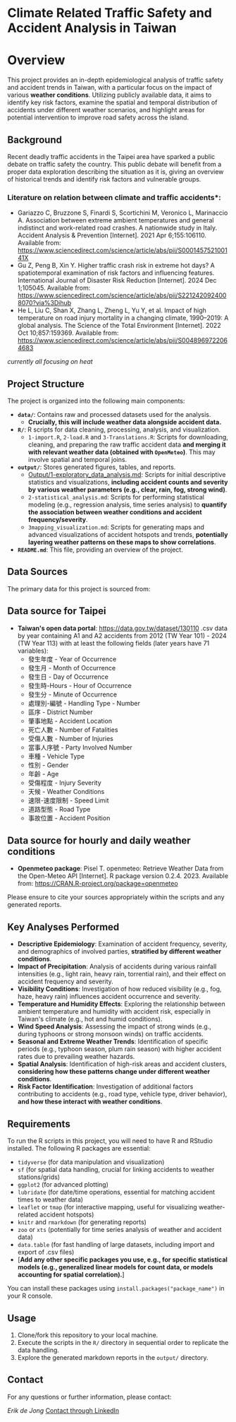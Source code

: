 # Climate Related Traffic Safety and Accident Analysis in Taiwan 

# Overview

This project provides an in-depth epidemiological analysis of traffic safety and accident trends in Taiwan, with a particular focus on the impact of various **weather conditions**. Utilizing publicly available data, it aims to identify key risk factors, examine the spatial and temporal distribution of accidents under different weather scenarios, and highlight areas for potential intervention to improve road safety across the island.

## Background

Recent deadly traffic accidents in the Taipei area have sparked a public debate on traffic safety the country. This public debate will benefit from a proper data exploration describing the situation as it is, giving an overview of historical trends and identify risk factors and vulnerable groups. 

### Literature on relation between climate and traffic accidents*:

- Gariazzo C, Bruzzone S, Finardi S, Scortichini M, Veronico L, Marinaccio A. Association between extreme ambient temperatures and general indistinct and work-related road crashes. A nationwide study in Italy. Accident Analysis & Prevention [Internet]. 2021 Apr 6;155:106110. Available from: https://www.sciencedirect.com/science/article/abs/pii/S000145752100141X
- Gu Z, Peng B, Xin Y. Higher traffic crash risk in extreme hot days? A spatiotemporal examination of risk factors and influencing features. International Journal of Disaster Risk Reduction [Internet]. 2024 Dec 1;105045. Available from: https://www.sciencedirect.com/science/article/abs/pii/S2212420924008070?via%3Dihub
- He L, Liu C, Shan X, Zhang L, Zheng L, Yu Y, et al. Impact of high temperature on road injury mortality in a changing climate, 1990–2019: A global analysis. The Science of the Total Environment [Internet]. 2022 Oct 10;857:159369. Available from: https://www.sciencedirect.com/science/article/abs/pii/S0048969722064683

*currently all focusing on heat*
  
  
## Project Structure

The project is organized into the following main components:

* **`data/`**: Contains raw and processed datasets used for the analysis.
    * **Crucially, this will include weather data alongside accident data.**
* **`R/`**: R scripts for data cleaning, processing, analysis, and visualization.
    * `1-import.R`, `2-load.R` and `3-Translations.R`: Scripts for downloading, cleaning, and preparing the raw traffic accident data **and merging it with relevant weather data (obtained with `OpenMeteo`)**. This may involve spatial and temporal joins.
* **`output/`**: Stores generated figures, tables, and reports.
    * [Output/1-exploratory_data_analysis.md](`1-exploratory_data_analysis.md`): Scripts for initial descriptive statistics and visualizations, **including accident counts and severity by various weather parameters (e.g., clear, rain, fog, strong wind)**.
    * `2-statistical_analysis.md`: Scripts for performing statistical modeling (e.g., regression analysis, time series analysis) to **quantify the association between weather conditions and accident frequency/severity**.
    * `3mapping_visualization.md`: Scripts for generating maps and advanced visualizations of accident hotspots and trends, **potentially layering weather patterns on these maps to show correlations**.
* **`README.md`**: This file, providing an overview of the project.

## Data Sources

The primary data for this project is sourced from:

## Data source for Taipei

- **Taiwan's open data portal**: https://data.gov.tw/dataset/130110
  .csv data by year containing A1 and A2 accidents
  from 2012 (TW Year 101) - 2024 (TW Year 113) with at least the following fields (later years have 71 variables):
  - 發生年度 - Year of Occurrence
  - 發生月 - Month of Occurrence
  - 發生日 - Day of Occurrence
  - 發生時-Hours - Hour of Occurrence
  - 發生分 - Minute of Occurrence
  - 處理別-編號 - Handling Type - Number
  - 區序 - District Number
  - 肇事地點 - Accident Location
  - 死亡人數 - Number of Fatalities
  - 受傷人數 - Number of Injuries
  - 當事人序號 - Party Involved Number
  - 車種 - Vehicle Type
  - 性別 - Gender
  - 年齡 - Age
  - 受傷程度 - Injury Severity
  - 天候 - Weather Conditions
  - 速限-速度限制 - Speed Limit
  - 道路型態 - Road Type
  - 事故位置 - Accident Position
  
## Data source for hourly and daily weather conditions

- **Openmeteo package**:
Pisel T. openmeteo: Retrieve Weather Data from the Open-Meteo API [Internet]. R package version 0.2.4. 2023. Available from: https://CRAN.R-project.org/package=openmeteo

Please ensure to cite your sources appropriately within the scripts and any generated reports.

## Key Analyses Performed

* **Descriptive Epidemiology**: Examination of accident frequency, severity, and demographics of involved parties, **stratified by different weather conditions**.
* **Impact of Precipitation**: Analysis of accidents during various rainfall intensities (e.g., light rain, heavy rain, torrential rain), and their effect on accident frequency and severity.
* **Visibility Conditions**: Investigation of how reduced visibility (e.g., fog, haze, heavy rain) influences accident occurrence and severity.
* **Temperature and Humidity Effects**: Exploring the relationship between ambient temperature and humidity with accident risk, especially in Taiwan's climate (e.g., hot and humid conditions).
* **Wind Speed Analysis**: Assessing the impact of strong winds (e.g., during typhoons or strong monsoon winds) on traffic accidents.
* **Seasonal and Extreme Weather Trends**: Identification of specific periods (e.g., typhoon season, plum rain season) with higher accident rates due to prevailing weather hazards.
* **Spatial Analysis**: Identification of high-risk areas and accident clusters, **considering how these patterns change under different weather conditions**.
* **Risk Factor Identification**: Investigation of additional factors contributing to accidents (e.g., road type, vehicle type, driver behavior), **and how these interact with weather conditions**.

## Requirements

To run the R scripts in this project, you will need to have R and RStudio installed. The following R packages are essential:

* `tidyverse` (for data manipulation and visualization)
* `sf` (for spatial data handling, crucial for linking accidents to weather stations/grids)
* `ggplot2` (for advanced plotting)
* `lubridate` (for date/time operations, essential for matching accident times to weather data)
* `leaflet` or `tmap` (for interactive mapping, useful for visualizing weather-related accident hotspots)
* `knitr` and `rmarkdown` (for generating reports)
* `zoo` or `xts` (potentially for time series analysis of weather and accident data)
* `data.table` (for fast handling of large datasets, including import and export of .csv files)
* [**Add any other specific packages you use, e.g., for specific statistical models (e.g., generalized linear models for count data, or models accounting for spatial correlation).**]

You can install these packages using `install.packages("package_name")` in your R console.

## Usage

1.  Clone/fork this repository to your local machine.
3.  Execute the scripts in the `R/` directory in sequential order to replicate the data handling.
4.  Explore the generated markdown reports in the `output/` directory.

## Contact

For any questions or further information, please contact:

*Erik de Jong*
[Contact through LinkedIn](https://www.linkedin.com/in/erikpieterdejong/)


